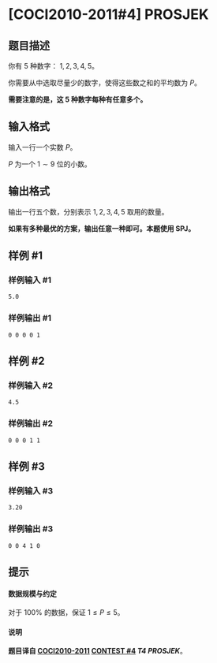 # [COCI2010-2011#4] PROSJEK

## 题目描述

你有 $5$ 种数字： $1,2,3,4,5$。

你需要从中选取尽量少的数字，使得这些数之和的平均数为 $P$。

**需要注意的是，这 $5$ 种数字每种有任意多个。**

## 输入格式

输入一行一个实数 $P$。

$P$ 为一个 $1\sim 9$ 位的小数。

## 输出格式

输出一行五个数，分别表示 $1,2,3,4,5$ 取用的数量。

**如果有多种最优的方案，输出任意一种即可。本题使用 SPJ。**

## 样例 #1

### 样例输入 #1
```
5.0
```

### 样例输出 #1

```
0 0 0 0 1
```

## 样例 #2

### 样例输入 #2
```
4.5
```

### 样例输出 #2

```
0 0 0 1 1
```

## 样例 #3

### 样例输入 #3
```
3.20
```

### 样例输出 #3

```
0 0 4 1 0
```

## 提示

#### 数据规模与约定

对于 $100\%$ 的数据，保证 $1\le P\le 5$。

#### 说明

**题目译自 [COCI2010-2011](https://hsin.hr/coci/archive/2010_2011/) [CONTEST #4](https://hsin.hr/coci/archive/2010_2011/contest4_tasks.pdf) *T4 PROSJEK***。
